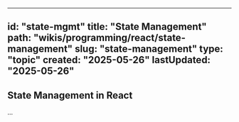 
---
id: "state-mgmt"
title: "State Management"
path: "wikis/programming/react/state-management"
slug: "state-management"
type: "topic"
created: "2025-05-26"
lastUpdated: "2025-05-26"
---

## State Management in React
...
